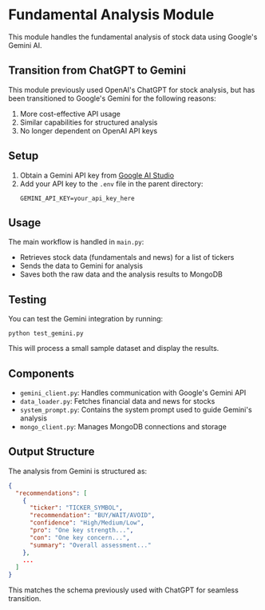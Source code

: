 # Fundamental Analysis Module

This module handles the fundamental analysis of stock data using Google's Gemini AI.

## Transition from ChatGPT to Gemini

This module previously used OpenAI's ChatGPT for stock analysis, but has been transitioned to Google's Gemini for the following reasons:

1. More cost-effective API usage
2. Similar capabilities for structured analysis
3. No longer dependent on OpenAI API keys

## Setup

1. Obtain a Gemini API key from [Google AI Studio](https://makersuite.google.com/app/apikey)
2. Add your API key to the `.env` file in the parent directory:
   ```
   GEMINI_API_KEY=your_api_key_here
   ```

## Usage

The main workflow is handled in `main.py`:
- Retrieves stock data (fundamentals and news) for a list of tickers
- Sends the data to Gemini for analysis
- Saves both the raw data and the analysis results to MongoDB

## Testing

You can test the Gemini integration by running:
```
python test_gemini.py
```

This will process a small sample dataset and display the results.

## Components

- `gemini_client.py`: Handles communication with Google's Gemini API
- `data_loader.py`: Fetches financial data and news for stocks
- `system_prompt.py`: Contains the system prompt used to guide Gemini's analysis
- `mongo_client.py`: Manages MongoDB connections and storage

## Output Structure

The analysis from Gemini is structured as:
```json
{
  "recommendations": [
    {
      "ticker": "TICKER_SYMBOL",
      "recommendation": "BUY/WAIT/AVOID",
      "confidence": "High/Medium/Low",
      "pro": "One key strength...",
      "con": "One key concern...",
      "summary": "Overall assessment..."
    },
    ...
  ]
}
```

This matches the schema previously used with ChatGPT for seamless transition. 